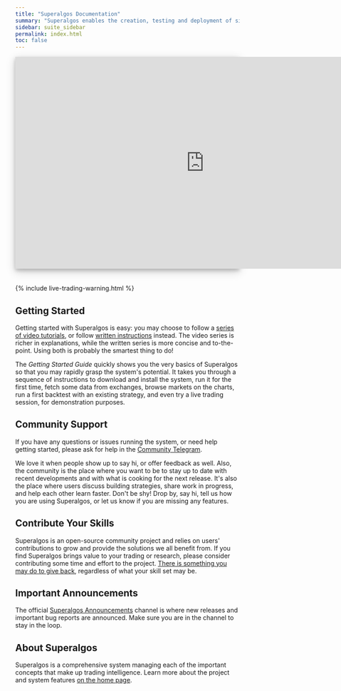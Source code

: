 ```yaml
---
title: "Superalgos Documentation"
summary: "Superalgos enables the creation, testing and deployment of simple and complex crypto-trading strategies, as well as robust crypto-markets data processing. "
sidebar: suite_sidebar
permalink: index.html
toc: false
---
```


<div style="background-color: white; box-shadow: 0 4px 8px 0 rgba(0, 0, 0, 0.2), 0 6px 20px 0 rgba(0, 0, 0, 0.19); margin-bottom: 35px; max-width: 850px; max-height: 476px;">
<iframe width="848" height="476" src="https://www.youtube.com/embed/_ZmJn7Qqe1Q" frameborder="0" allow="accelerometer; autoplay; encrypted-media; gyroscope; picture-in-picture" allowfullscreen></iframe>
</div>

{% include live-trading-warning.html %}

## Getting Started

Getting started with Superalgos is easy: you may choose to follow a [series of video tutorials](suite-step-1-video.html), or follow [written instructions](suite-step-0.html) instead. The video series is richer in explanations, while the written series is more concise and to-the-point. Using both is probably the smartest thing to do!

The *Getting Started Guide* quickly shows you the very basics of Superalgos so that you may rapidly grasp the system's potential. It takes you through a sequence of instructions to download and install the system, run it for the first time, fetch some data from exchanges, browse markets on the charts, run a first backtest with an existing strategy, and even try a live trading session, for demonstration purposes.

## Community Support

If you have any questions or issues running the system, or need help getting started, please ask for help in the <a href="https://t.me/superalgoscommunity" rel="nofollow" rel="noopener" target="_blank">Community Telegram</a>. 

We love it when people show up to say hi, or offer feedback as well. Also, the community is the place where you want to be to stay up to date with recent developments and with what is cooking for the next release. It's also the place where users discuss building strategies, share work in progress, and help each other learn faster. Don't be shy! Drop by, say hi, tell us how you are using Superalgos, or let us know if you are missing any features.

## Contribute Your Skills

Superalgos is an open-source community project and relies on users' contributions to grow and provide the solutions we all benefit from. If you find Superalgos brings value to your trading or research, please consider contributing some time and effort to the project. [There is something you may do to give back](contributing-to-superalgos.html), regardless of what your skill set may be.

## Important Announcements

The official <a href="https://t.me/superalgos" rel="nofollow" rel="noopener" target="_blank">Superalgos Announcements</a> channel is where new releases and important bug reports are announced. Make sure you are in the channel to stay in the loop.

## About Superalgos

Superalgos is a comprehensive system managing each of the important concepts that make up trading intelligence. Learn more about the project and system features <a href="https://superalgos.org" target="_blank">on the home page</a>.
